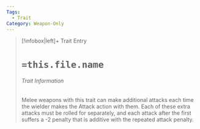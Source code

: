 ```yaml
---
Tags:
  - Trait
Category: Weapon-Only
---
```

> [!infobox|left]+ Trait Entry
> # `=this.file.name`
> ###### Trait Information
> Melee weapons with this trait can make additional attacks each time the wielder makes the Attack action with them. Each of these extra attacks must be rolled for separately, and each attack after the first suffers a -2 penalty that is additive with the repeated attack penalty. 